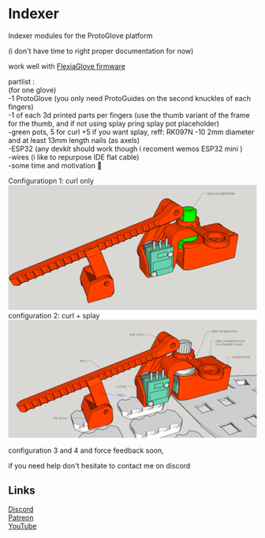 # Indexer
Indexer modules for the ProtoGlove platform

(i don't have time to right proper documentation for now)

work well with [FlexiaGlove firmware](https://github.com/JohnRThomas/FlexiaGloves)

partlist :  
(for one glove)  
-1 ProtoGlove (you only need ProtoGuides on the second knuckles of each fingers)  
-1 of each 3d printed parts per fingers (use the thumb variant of the frame for the thumb, and if not using splay pring splay pot placeholder)  
-green pots, 5 for curl +5 if you want splay, reff: RK097N
-10 2mm diameter and at least 13mm length nails (as axels)  
-ESP32 (any devkit should work though i recoment wemos ESP32 mini )   
-wires (i like to repurpose IDE flat cable)  
-some time and motivation 🙂  

Configuratiopn 1: curl only
![alt text](https://github.com/Valsvirtuals/Indexer/blob/main/media/config%201%20curl.PNG?raw=true)
configuration 2: curl + splay
![alt text](https://github.com/Valsvirtuals/Indexer/blob/main/media/config%202%20curl%2Bsplay.PNG?raw=true)

configuration 3 and 4 and force feedback soon,

if you need help don't hesitate to contact me on discord

## Links

[Discord](https://discord.gg/g6XpeCnUfG)  
[Patreon](https://www.patreon.com/valsvirtuals)  
[YouTube](https://www.youtube.com/c/WalooW)
